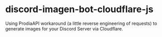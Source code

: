 ﻿# discord-imagen-bot-cloudflare-js
Using ProdiaAPI workaround (a little reverse engineering of requests) to generate images for your Discord Server via Cloudflare.
